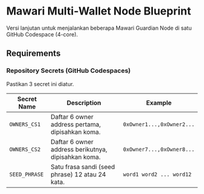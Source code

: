 # Mawari Multi-Wallet Node Blueprint

Versi lanjutan untuk menjalankan beberapa Mawari Guardian Node di satu GitHub Codespace (4-core).

## Requirements

### Repository Secrets (GitHub Codespaces)
Pastikan 3 secret ini diatur.

| Secret Name | Description | Example |
|---|---|---|
| `OWNERS_CS1` | Daftar 6 owner address pertama, dipisahkan koma. | `0xOwner1...,0xOwner2...` |
| `OWNERS_CS2` | Daftar 6 owner address berikutnya, dipisahkan koma. | `0xOwner7...,0xOwner8...` |
| `SEED_PHRASE` | Satu frasa sandi (seed phrase) 12 atau 24 kata. | `word1 word2 ... word12` |
